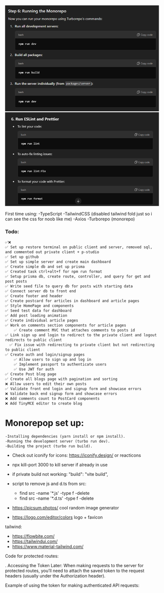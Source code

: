 ![Turbo commands](image-1.png)
![Eslint/Prettier commands](image-2.png)

First time using:
-TypeScript
-TailwindCSS (disabled tailwind fold just so i can see the css for noob like me)
-Axios
-Turborepo (monorepo)

### Todo:

    ✅❌
    ✅ Set up restore terminal on public client and server, removed sql, and commented out private client + p-studio
    ✅ Set up github
    ✅ Set up simple server and create main dashboard
    ✅ Create simple db and set up prisma
    ✅ Created task ctrl+alt+f for npm run format
    ✅ Setup prisma db, create route, controller, and query for get and post posts
    ✅ Write seed file to query db for posts with starting data
    ✅ Connect server db to front end
    ✅ Create footer and header
    ✅ Create postcard for articles in dashboard and article pages
    ✅ Style HomePage and components
    ✅ Seed test data for dashboard
    ✅ Add post loading animation
    ✅ Create individual article pages
    ✅ Work on comments section components for article pages
        ✅ Create comment MVC that attaches comments to posts id
    ✅ Link sign up and login to redirect to the private client and logout redirects to public client
      ✅ Fix issue with redirecting to private client but not redirecting to public client
    ✅ Create auth and login/signup pages
        ✅ Allow users to sign up and log in
        ✅ Implement passport to authenticate users
        ✅ Use JWT for auth
    ✅ Create Post blog page
    ✅ Create all blogs page with pagination and sorting
    ❌ Allow users to edit their own posts
    ✅ Validate front end login and signup form and showcase errors
    ❌ Validate back end signup form and showcase errors
    ❌ Add comments count to PostCard components
    ❌ Add TinyMCE editor to create blog

# Monorepop set up:

    -Installing dependencies (yarn install or npm install).
    -Running the development server (turbo run dev).
    -Building the project (turbo run build).

- Check out iconify for icons: https://iconify.design/ or reacticons
- npx kill-port 3000 to kill server if already in use
- if private build not working: "build": "vite build",
- script to remove js and d.ts from src:

  - find src -name '\*.js' -type f -delete
  - find src -name '\*.d.ts' -type f -delete

- https://picsum.photos/ cool random image generator
- https://logo.com/editor/colors logo + favicon

tailwind:

- https://flowbite.com/
- https://tailwindui.com/
- https://www.material-tailwind.com/

Code for protected routes:

<!-- import { Router } from 'express';
import { authenticateJWT } from '../middleware/authMiddleware';
import { createPost } from '../controllers/postController';

const router = Router();

// Protect the /create-post route, only accessible if the JWT token is valid
router.post('/create-post', authenticateJWT, createPost);

export default router; -->

. Accessing the Token Later:
When making requests to the server for protected routes, you’ll need to attach the saved token to the request headers (usually under the Authorization header).

Example of using the token for making authenticated API requests:

<!-- const token = localStorage.getItem('token');  // Retrieve the token from localStorage

axios.get('/protected-route', {
  headers: {
    Authorization: `Bearer ${token}` // Attach the token in the Authorization header
  }
})
  .then((response) => {
    console.log('Protected data:', response.data);
  })
  .catch((error) => {
    console.error('Access denied:', error.response ? error.response.data : error.message);
  }); -->

